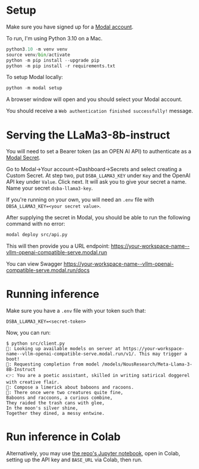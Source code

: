 # Setup

Make sure you have signed up for a [Modal account](https://modal.com/).

To run, I'm using Python 3.10 on a Mac.

```python
python3.10 -m venv venv
source venv/bin/activate
python -m pip install --upgrade pip
python -m pip install -r requirements.txt
```

To setup Modal locally:

```python
python -m modal setup
```

A browser window will open and you should select your Modal account. 

You should receive a `Web authentication finished successfully!` message.

# Serving the LLaMa3-8b-instruct

You will need to set a Bearer token (as an OPEN AI API) to authenticate as a [Modal Secret](https://modal.com/docs/guide/secrets).

Go to Modal→Your account→Dashboard→Secrets and select creating a Custom Secret. At step two, put `DSBA_LLAMA3_KEY` under `Key` and the OpenAI API key under `Value`. Click next. It will ask you to give your secret a name. Name your secret `dsba-llama3-key`.

If you're running on your own, you will need an `.env` file with `DBSA_LLAMA3_KEY=<your secret value>`. 

After supplying the secret in Modal, you should be able to run the following command with no error:

```bash
modal deploy src/api.py
```

This will then provide you a URL endpoint: <https://your-workspace-name--vllm-openai-compatible-serve.modal.run>

You can view Swagger <https://your-workspace-name--vllm-openai-compatible-serve.modal.run/docs>

# Running inference

Make sure you have a `.env` file with your token such that:

```
DSBA_LLAMA3_KEY=<secret-token>
```

Now, you can run:

```
$ python src/client.py
🧠: Looking up available models on server at https://your-workspace-name--vllm-openai-compatible-serve.modal.run/v1/. This may trigger a boot!
🧠: Requesting completion from model /models/NousResearch/Meta-Llama-3-8B-Instruct
👉: You are a poetic assistant, skilled in writing satirical doggerel with creative flair.
👤: Compose a limerick about baboons and racoons.
🤖: There once were two creatures quite fine,
Baboons and raccoons, a curious combine,
They raided the trash cans with glee,
In the moon's silver shine,
Together they dined, a messy entwine.
```

# Run inference in Colab

Alternatively, you may use [the repo's Jupyter notebook](/notebooks/dsba6010_openai_api_prompting_with_modal.ipynb), open in Colab, setting up the API key and `BASE_URL` via Colab, then run.